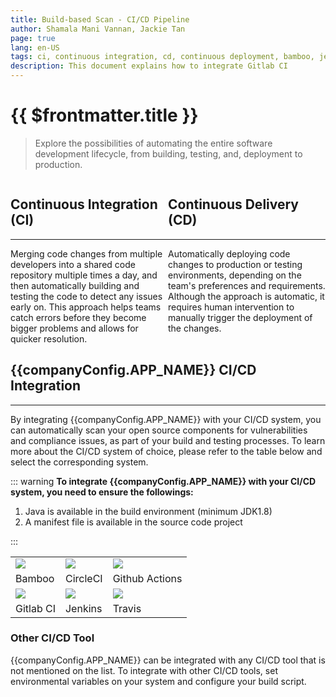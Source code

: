 ```yaml
---
title: Build-based Scan - CI/CD Pipeline
author: Shamala Mani Vannan, Jackie Tan
page: true
lang: en-US
tags: ci, continuous integration, cd, continuous deployment, bamboo, jenkins, circleci, gitlab, github actions, travis
description: This document explains how to integrate Gitlab CI
---
```


<script setup>
import { companyConfig } from '../../../config/companyConfig.js'
</script>

<ClientOnly>

# {{ $frontmatter.title }}

> Explore the possibilities of automating the entire software development lifecycle, from building, testing, and, deployment to production.

<div style="display: flex;">
    <div style="flex: 1;">
        <h2>Continuous Integration (CI)</h2>
        <hr class="thick" />
        Merging code changes from multiple developers into a shared code repository multiple times a day, and then automatically building and testing the code to detect any issues early on. This approach helps teams catch errors before they become bigger problems and allows for quicker resolution. 
    </div>
    <div style="flex: 1;">
        <h2>Continuous Delivery (CD)</h2>
        <hr class="thick" />
        Automatically deploying code changes to production or testing environments, depending on the team's preferences and requirements. Although the approach is automatic, it requires human intervention to manually trigger the deployment of the changes.
    </div>
</div>

## {{companyConfig.APP_NAME}} CI/CD Integration

<hr class="thick" />

By integrating {{companyConfig.APP_NAME}} with your CI/CD system, you can automatically scan your open source components for vulnerabilities and compliance issues, as part of your build and testing processes. To learn more about the CI/CD system of choice, please refer to the table below and select the corresponding system.

::: warning **To integrate {{companyConfig.APP_NAME}} with your CI/CD system, you need to ensure the followings:**

1. Java is available in the build environment (minimum JDK1.8)
2. A manifest file is available in the source code project

:::

<table>
    <thead></thead>
    <tbody>
        <tr>
            <td><img class="ci_logo" src="/images/Build-based-Scan-CICD-Pipeline/bamboo.svg" /></td>
            <td><img class="ci_logo" src="/images/Build-based-Scan-CICD-Pipeline/circle-ci.svg" /></td>
            <td><img class="ci_logo" src="/images/Build-based-Scan-CICD-Pipeline/github.svg" /></td>
        </tr>
        <tr>
            <td>Bamboo</td>
            <td>CircleCI</td>
            <td>Github Actions</td>
        </tr>
        <tr>
            <td><img class="ci_logo" src="/images/Build-based-Scan-CICD-Pipeline/gitlab.svg" /></td>
            <td><img class="ci_logo" src="/images/Build-based-Scan-CICD-Pipeline/jenkins.svg" /></td>
            <td><img class="ci_logo" src="/images/Build-based-Scan-CICD-Pipeline/travis.svg" /></td>
        </tr>
        <tr>
            <td>Gitlab CI</td>
            <td>Jenkins</td>
            <td>Travis</td>
        </tr>
    </tbody>
</table>

### Other CI/CD Tool

{{companyConfig.APP_NAME}} can be integrated with any CI/CD tool that is not mentioned on the list. To integrate with other CI/CD tools, set environmental variables on your system and configure your build script.
</ClientOnly>
